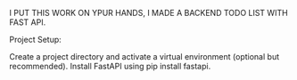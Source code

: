 I PUT THIS WORK ON YPUR HANDS, I MADE A BACKEND TODO LIST WITH FAST API.

Project Setup:

Create a project directory and activate a virtual environment (optional but recommended).
Install FastAPI using pip install fastapi.
